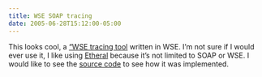 ```yaml
---
title: WSE SOAP tracing
date: 2005-06-28T15:12:00-05:00
---
```

This looks cool, a [&#8220;WSE tracing tool](http://mtaulty.com/blog/archive/2004/05/25/433.aspx "WSE tracing tool") written in WSE. I&#8217;m not sure if I would ever use it, I like using [Etheral](http://www.ethereal.com/) because it&#8217;s not limited to SOAP or WSE. I would like to see the [source code](http://www.gotdotnet.com/workspaces/workspace.aspx?id=f9ca52fa-0de6-48ab-a734-117761ac883f) to see how it was implemented.
